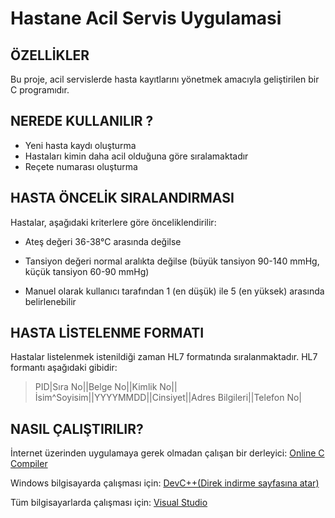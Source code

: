 # Hastane Acil Servis Uygulamasi
## ÖZELLİKLER
Bu proje, acil servislerde hasta kayıtlarını yönetmek amacıyla geliştirilen bir C programıdır. 

## NEREDE KULLANILIR ?
- Yeni hasta kaydı oluşturma
- Hastaları kimin daha acil olduğuna göre sıralamaktadır
- Reçete numarası oluşturma

## HASTA ÖNCELİK SIRALANDIRMASI

Hastalar, aşağıdaki kriterlere göre önceliklendirilir:

- Ateş değeri 36-38°C arasında değilse

- Tansiyon değeri normal aralıkta değilse (büyük tansiyon 90-140 mmHg, küçük tansiyon 60-90 mmHg)

- Manuel olarak kullanıcı tarafından 1 (en düşük) ile 5 (en yüksek) arasında belirlenebilir

## HASTA LİSTELENME FORMATI
Hastalar listelenmek istenildiği zaman HL7 formatında sıralanmaktadır.
HL7 formantı aşağıdaki gibidir:
> PID|Sıra No||Belge No||Kimlik No||İsim^Soyisim||YYYYMMDD||Cinsiyet||Adres Bilgileri||Telefon No|

## NASIL ÇALIŞTIRILIR?
İnternet üzerinden uygulamaya gerek olmadan çalışan bir derleyici: [Online C Compiler](https://www.onlinegdb.com/online_c_compiler)

Windows bilgisayarda çalışması için: [DevC++(Direk indirme sayfasına atar)](https://sourceforge.net/projects/dev-cpp/files/Binaries/Dev-C%2B%2B%204.9.9.2/devcpp-4.9.9.2_setup.exe/download) 

Tüm bilgisayarlarda çalışması için: [Visual Studio](https://code.visualstudio.com/Download)
